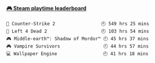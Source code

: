 <!--
**1nspir3d/1nspir3d** is a ✨ _special_ ✨ repository because its `README.md` (this file) appears on your GitHub profile.

Here are some ideas to get you started:

- 🔭 I’m currently working on ...
- 🌱 I’m currently learning ...
- 👯 I’m looking to collaborate on ...
- 🤔 I’m looking for help with ...
- 💬 Ask me about ...
- 📫 How to reach me: ...
- 😄 Pronouns: ...
- ⚡ Fun fact: ...
-->
<!-- steam-box start -->
#### <a href="https://gist.github.com/8e28347b515906c767b28b5d4f858e9f" target="_blank">🎮 Steam playtime leaderboard</a>
```text
🔫 Counter-Strike 2                 🕘 549 hrs 25 mins
🧟 Left 4 Dead 2                    🕘 103 hrs 54 mins
🎮 Middle-earth™: Shadow of Mordor™ 🕘 45 hrs 37 mins
🎮 Vampire Survivors                🕘 44 hrs 57 mins
💻 Wallpaper Engine                 🕘 41 hrs 18 mins
```
<!-- Powered by https://github.com/YouEclipse/steam-box . -->
<!-- steam-box end -->

